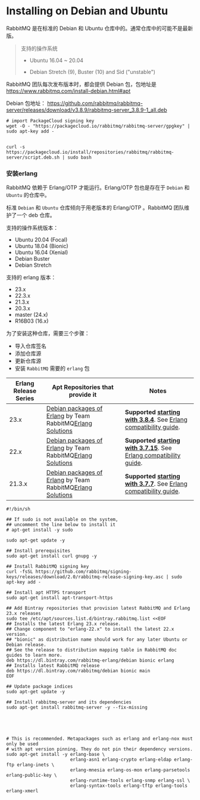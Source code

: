 # Installing on Debian and Ubuntu



RabbitMQ 是在标准的 Debian 和 Ubuntu 仓库中的。通常仓库中的可能不是最新版。



> 支持的操作系统
>
>  
>
> - Ubuntu 16.04 ~ 20.04
>
> - Debian Stretch (9), Buster (10) and Sid ("unstable")







RabbitMQ 团队每次发布版本时，都会提供 Debian 包，包地址是 https://www.rabbitmq.com/install-debian.html#apt

Debian 包地址： https://github.com/rabbitmq/rabbitmq-server/releases/download/v3.8.9/rabbitmq-server_3.8.9-1_all.deb



```shell
# import PackageCloud signing key
wget -O - "https://packagecloud.io/rabbitmq/rabbitmq-server/gpgkey" | sudo apt-key add -


curl -s https://packagecloud.io/install/repositories/rabbitmq/rabbitmq-server/script.deb.sh | sudo bash

```





### 安装erlang

RabbitMQ 依赖于 Erlang/OTP 才能运行。Erlang/OTP 包也是存在于 `Debian` 和 `Ubuntu` 的仓库中。

标准 `Debian` 和 `Ubuntu` 仓库倾向于用老版本的 Erlang/OTP 。RabbitMQ 团队维护了一个 deb 仓库。

支持的操作系统版本：

- Ubuntu 20.04 (Focal)
- Ubuntu 18.04 (Bionic)
- Ubuntu 16.04 (Xenial)
- Debian Buster
- Debian Stretch

支持的 erlang 版本：

- 23.x
- 22.3.x
- 21.3.x
- 20.3.x
- master (24.x)
- R16B03 (16.x)



为了安装这种仓库，需要三个步骤：

- 导入仓库签名
- 添加仓库源
- 更新仓库源
- 安装 `RabbitMQ`  需要的  `erlang` 包



| **Erlang Release Series** | **Apt Repositories that provide it**                         | **Notes**                                                    |
| ------------------------- | ------------------------------------------------------------ | ------------------------------------------------------------ |
| 23.x                      | [Debian packages of Erlang](https://www.rabbitmq.com/install-debian.html#apt-bintray-erlang) by Team RabbitMQ[Erlang Solutions](https://packages.erlang-solutions.com/erlang/#tabs-debian) | **Supported [starting with 3.8.4](https://groups.google.com/forum/#!topic/rabbitmq-users/wlPIWz3UYHQ)**. See [Erlang compatibility guide](https://www.rabbitmq.com/which-erlang.html). |
| 22.x                      | [Debian packages of Erlang](https://www.rabbitmq.com/install-debian.html#apt-bintray-erlang) by Team RabbitMQ[Erlang Solutions](https://packages.erlang-solutions.com/erlang/#tabs-debian) | **Supported [starting with 3.7.15](https://groups.google.com/forum/#!topic/rabbitmq-users/vcRLhpUdg_o)**. See [Erlang compatibility guide](https://www.rabbitmq.com/which-erlang.html). |
| 21.3.x                    | [Debian packages of Erlang](https://www.rabbitmq.com/install-debian.html#apt-bintray-erlang) by Team RabbitMQ[Erlang Solutions](https://packages.erlang-solutions.com/erlang/#tabs-debian) | **Supported [starting with 3.7.7](https://groups.google.com/forum/#!msg/rabbitmq-users/KbOldePfgYw/cjYzldEJAQAJ)**. See [Erlang compatibility guide](https://www.rabbitmq.com/which-erlang.html). |

 



```shell
#!/bin/sh

## If sudo is not available on the system,
## uncomment the line below to install it
# apt-get install -y sudo

sudo apt-get update -y

## Install prerequisites
sudo apt-get install curl gnupg -y

## Install RabbitMQ signing key
curl -fsSL https://github.com/rabbitmq/signing-keys/releases/download/2.0/rabbitmq-release-signing-key.asc | sudo apt-key add -

## Install apt HTTPS transport
sudo apt-get install apt-transport-https

## Add Bintray repositories that provision latest RabbitMQ and Erlang 23.x releases
sudo tee /etc/apt/sources.list.d/bintray.rabbitmq.list <<EOF
## Installs the latest Erlang 23.x release.
## Change component to "erlang-22.x" to install the latest 22.x version.
## "bionic" as distribution name should work for any later Ubuntu or Debian release.
## See the release to distribution mapping table in RabbitMQ doc guides to learn more.
deb https://dl.bintray.com/rabbitmq-erlang/debian bionic erlang
## Installs latest RabbitMQ release
deb https://dl.bintray.com/rabbitmq/debian bionic main
EOF

## Update package indices
sudo apt-get update -y

## Install rabbitmq-server and its dependencies
sudo apt-get install rabbitmq-server -y --fix-missing





# This is recommended. Metapackages such as erlang and erlang-nox must only be used
# with apt version pinning. They do not pin their dependency versions.
sudo apt-get install -y erlang-base \
                        erlang-asn1 erlang-crypto erlang-eldap erlang-ftp erlang-inets \
                        erlang-mnesia erlang-os-mon erlang-parsetools erlang-public-key \
                        erlang-runtime-tools erlang-snmp erlang-ssl \
                        erlang-syntax-tools erlang-tftp erlang-tools erlang-xmerl
```

